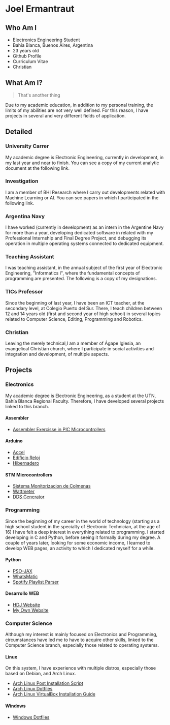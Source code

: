 # Joel Ermantraut

## Who Am I
 - Electronics Engineering Student
 - Bahía Blanca, Buenos Aires, Argentina
 - 23 years old
 - Github Profile
 - Curriculum Vitae
 - Christian
 
## What Am I?

> That's another thing

Due to my academic education, in addition to my personal training, the limits of my abilities are not very well defined.
For this reason, I have projects in several and very different fields of application.

## Detailed

### University Carrer
My academic degree is Electronic Engineering, currently in development, in my last year and near to finish.
You can see a copy of my current analytic document at the following link.

### Investigation
I am a member of BHI Research where I carry out developments related with Machine Learning or AI. You can see papers in which I participated in the following link.

### Argentina Navy
I have worked (currently in development) as an intern in the Argentine Navy for more than a year,
developing dedicated software in related with my Professional Internship and Final Degree Project,
and debugging its operation in multiple operating systems connected to dedicated equipment.

### Teaching Assistant
I was teaching assistant, in the annual subject of the first year of Electronic Engineering, "Informatics I",
where the fundamental concepts of programming are presented. The following is a copy of my designations.

### TICs Professor
Since the beginning of last year, I have been an ICT teacher, at the secondary level, at Colegio Puerto del Sur.
There, I teach children between 12 and 14 years old (first and second year of high school) in several topics related to Computer Science,
Editing, Programming and Robotics.

### Christian
Leaving the merely technical,I am a member of Ágape Iglesia, an evangelical Christian church,
where I participate in social activities and integration and development, of multiple aspects.

## Projects

### Electronics
My academic degree is Electronic Engineering, as a student at the UTN, Bahía Blanca Regional Faculty. Therefore, I have developed several projects linked to this branch.

#### Assembler
 - [Assembler Exercisse in PIC Microcontrollers](https://github.com/joelermantraut/ejercicios-assembler)

#### Arduino
 - [Accel](https://github.com/joelermantraut/arduino-scripts/tree/main/Accel)
 - [Edificio Reloj](https://github.com/joelermantraut/arduino-scripts/tree/main/EdificioReloj)
 - [Hibernadero](https://github.com/joelermantraut/arduino-scripts/tree/main/Hibernadero)
 
#### STM Microcontrollers
 - [Sistema Monitorizacion de Colmenas](https://github.com/joelermantraut/sistema_monitorizacion_colmenas)
 - [Wattmeter](https://github.com/joelermantraut/stm32f4-wattmeter)
 - [DDS Generator](https://github.com/joelermantraut/DDS-generator)
 
### Programming

Since the beginning of my career in the world of technology (starting as a high school student in the specialty of Electronic Technician, at the age of 16) I have felt a deep interest in everything related to programming. I started developing in C and Python, before seeing it formally during my degree. A couple of years later, looking for some economic income, I learned to develop WEB pages, an activity to which I dedicated myself for a while.

#### Python

 - [PSO-JAX](https://github.com/joelermantraut/PSO-JAX)
 - [WhatsMatic](https://github.com/joelermantraut/whatsmatic)
 - [Spotify Playlist Parser](https://github.com/joelermantraut/spotify-playlists-parser)
 
#### Desarrollo WEB
 - [HDJ Website](https://github.com/joelermantraut/hdj)
 - [My Own Website](https://github.com/joelermantraut/je)
 
### Computer Science

Although my interest is mainly focused on Electronics and Programming, circumstances have led me to have to acquire other skills, linked to the Computer Science branch, especially those related to operating systems.

#### Linux

On this system, I have experience with multiple distros, especially those based on Debian, and Arch Linux.

 - [Arch Linux Post Installation Script](https://github.com/joelermantraut/arch-post-installation-script)
 - [Arch Linux Dotfiles](https://github.com/joelermantraut/dotfiles)
 - [Arch Linux VirtualBox Installation Guide](https://github.com/joelermantraut/arch-linux-virtualbox-installation)

#### Windows

 - [Windows Dotfiles](https://github.com/joelermantraut/windows_dotfiles)
